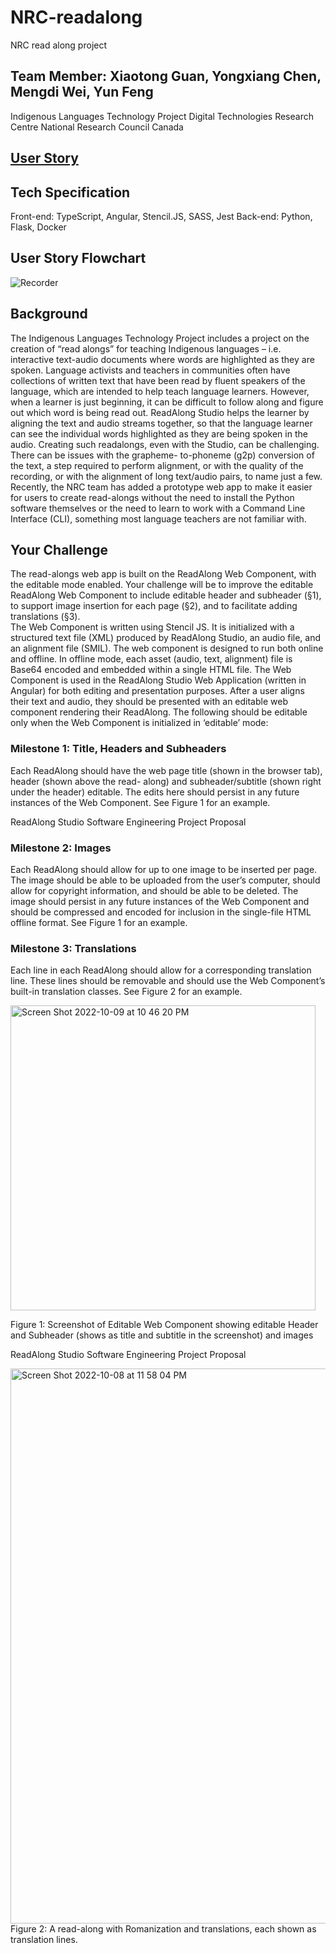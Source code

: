 # NRC-readalong
NRC read along project

## Team Member: Xiaotong Guan, Yongxiang Chen, Mengdi Wei, Yun Feng
Indigenous Languages Technology Project 
Digital Technologies Research Centre 
National Research Council Canada 

## [User Story](https://github.com/Iostream3100/NRC-readalong/issues/4)

## Tech Specification
Front-end: TypeScript, Angular, Stencil.JS, SASS, Jest
Back-end: Python, Flask, Docker

## User Story Flowchart
![Recorder](https://user-images.githubusercontent.com/90473229/194729759-3f97e2bb-2471-401c-9c05-91af278d82c4.png)

## Background
The Indigenous Languages Technology Project includes a project on the creation of “read alongs” for teaching 
Indigenous languages – i.e. interactive text-audio documents where words are highlighted as they are spoken. 
Language activists and teachers in communities often have collections of written text that have been read by 
fluent speakers of the language, which are intended to help teach language learners. However, when a learner 
is just beginning, it can be difficult to follow along and figure out which word is being read out. ReadAlong 
Studio helps the learner by aligning the text and audio streams together, so that the language learner can see 
the individual words highlighted as they are being spoken in the audio. 
Creating such readalongs, even with the Studio, can be challenging. There can be issues with the grapheme-
to-phoneme (g2p) conversion of the text, a step required to perform alignment, or with the quality of the 
recording, or with the alignment of long text/audio pairs, to name just a few. 
Recently, the NRC team has added a prototype web app to make it easier for users to create read-alongs 
without the need to install the Python software themselves or the need to learn to work with a Command Line 
Interface (CLI), something most language teachers are not familiar with. 

## Your Challenge
The read-alongs web app is built on the ReadAlong Web Component, with the editable mode enabled. Your 
challenge will be to improve the editable ReadAlong Web Component to include editable header and 
subheader (§1), to support image insertion for each page (§2), and to facilitate adding translations (§3).  
The Web Component is written using Stencil JS. It is initialized with a structured text file (XML) produced by 
ReadAlong Studio, an audio file, and an alignment file (SMIL). The web component is designed to run both 
online and offline. In offline mode, each asset (audio, text, alignment) file is Base64 encoded and embedded 
within a single HTML file. 
The Web Component is used in the ReadAlong Studio Web Application (written in Angular) for both editing and 
presentation purposes. After a user aligns their text and audio, they should be presented with an editable web 
component rendering their ReadAlong. The following should be editable only when the Web Component is 
initialized in ‘editable’ mode: 

### Milestone 1: Title, Headers and Subheaders 
Each ReadAlong should have the web page title (shown in the browser tab), header (shown above the read-
along) and subheader/subtitle (shown right under the header) editable. The edits here should persist in any 
future instances of the Web Component. See Figure 1 for an example. 

 
ReadAlong Studio Software Engineering Project Proposal 
### Milestone 2: Images 
Each ReadAlong should allow for up to one image to be inserted per page. The image should be able to be 
uploaded from the user’s computer, should allow for copyright information, and should be able to be deleted. 
The image should persist in any future instances of the Web Component and should be compressed and 
encoded for inclusion in the single-file HTML offline format. See Figure 1 for an example.  

### Milestone 3: Translations 
Each line in each ReadAlong should allow for a corresponding translation line. These lines should be 
removable and should use the Web Component’s built-in translation classes. See Figure 2 for an example. 


 <img width="488" alt="Screen Shot 2022-10-09 at 10 46 20 PM" src="https://user-images.githubusercontent.com/94739229/194804933-e1647734-1761-43b9-a4c1-07aa0f900ba0.png">

Figure 1: Screenshot of Editable Web Component showing editable Header and Subheader (shows as title and 
subtitle in the screenshot) and images 
 
ReadAlong Studio Software Engineering Project Proposal 

 <img width="888" alt="Screen Shot 2022-10-08 at 11 58 04 PM" src="https://user-images.githubusercontent.com/94739229/194804945-b32c811a-ef4e-4ed1-9730-432055b0ca39.png">
Figure 2: A read-along with Romanization and translations, each shown as translation lines. 


